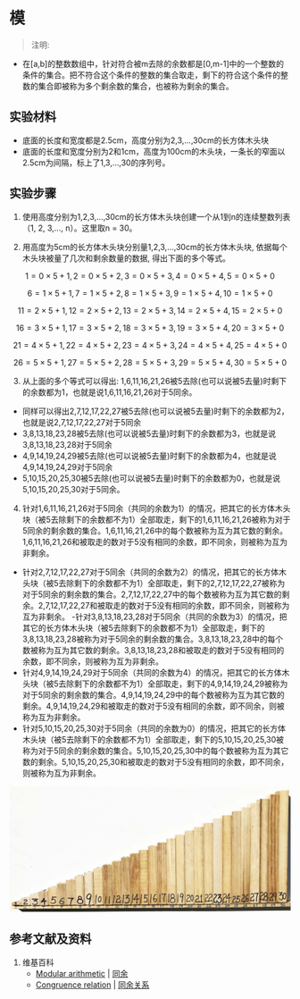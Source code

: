 # 模
> 注明:
>  
- 在[a,b]的整数数组中，针对符合被m去除的余数都是[0,m-1]中的一个整数的条件的集合。把不符合这个条件的整数的集合取走，剩下的符合这个条件的整数的集合即被称为多个剩余数的集合，也被称为剩余的集合。

## 实验材料

- 底面的长度和宽度都是2.5cm，高度分别为2,3,...,30cm的长方体木头块
- 底面的长度和宽度分别为2和1cm，高度为100cm的木头块，一条长的窄面以2.5cm为间隔，标上了1,3,...,30的序列号。

## 实验步骤

1. 使用高度分别为1,2,3,...,30cm的长方体木头块创建一个从1到n的连续整数列表（1, 2, 3,..., n）。这里取n = 30。

2. 用高度为5cm的长方体木头块分别量1,2,3,...,30cm的长方体木头块, 依据每个木头块被量了几次和剩余数量的数据, 得出下面的多个等式。

$$  1=0×5+1,  2=0×5+2,  3=0×5+3,  4=0×5+4,  5=0×5+0 $$

$$  6=1×5+1,  7=1×5+2,  8=1×5+3,  9=1×5+4, 10=1×5+0 $$

$$ 11=2×5+1, 12=2×5+2, 13=2×5+3, 14=2×5+4, 15=2×5+0 $$

$$ 16=3×5+1, 17=3×5+2, 18=3×5+3, 19=3×5+4, 20=3×5+0 $$

$$ 21=4×5+1, 22=4×5+2, 23=4×5+3, 24=4×5+4, 25=4×5+0 $$

$$ 26=5×5+1, 27=5×5+2, 28=5×5+3, 29=5×5+4, 30=5×5+0 $$

3. 从上面的多个等式可以得出: 1,6,11,16,21,26被5去除(也可以说被5去量)时剩下的余数都为1，也就是说1,6,11,16,21,26对于5同余。
- 同样可以得出2,7,12,17,22,27被5去除(也可以说被5去量)时剩下的余数都为2，也就是说2,7,12,17,22,27对于5同余
- 3,8,13,18,23,28被5去除(也可以说被5去量)时剩下的余数都为3，也就是说3,8,13,18,23,28对于5同余
- 4,9,14,19,24,29被5去除(也可以说被5去量)时剩下的余数都为4，也就是说4,9,14,19,24,29对于5同余
- 5,10,15,20,25,30被5去除(也可以说被5去量)时剩下的余数都为0，也就是说5,10,15,20,25,30对于5同余。

4. 针对1,6,11,16,21,26对于5同余（共同的余数为1）的情况，把其它的长方体木头块（被5去除剩下的余数都不为1）全部取走，剩下的1,6,11,16,21,26被称为对于5同余的剩余数的集合。1,6,11,16,21,26中的每个数被称为互为其它数的剩余。1,6,11,16,21,26和被取走的数对于5没有相同的余数，即不同余，则被称为互为非剩余。
- 针对2,7,12,17,22,27对于5同余（共同的余数为2）的情况，把其它的长方体木头块（被5去除剩下的余数都不为1）全部取走，剩下的2,7,12,17,22,27被称为对于5同余的剩余数的集合。2,7,12,17,22,27中的每个数被称为互为其它数的剩余。2,7,12,17,22,27和被取走的数对于5没有相同的余数，即不同余，则被称为互为非剩余。
-针对3,8,13,18,23,28对于5同余（共同的余数为3）的情况，把其它的长方体木头块（被5去除剩下的余数都不为1）全部取走，剩下的3,8,13,18,23,28被称为对于5同余的剩余数的集合。3,8,13,18,23,28中的每个数被称为互为其它数的剩余。3,8,13,18,23,28和被取走的数对于5没有相同的余数，即不同余，则被称为互为非剩余。
- 针对4,9,14,19,24,29对于5同余（共同的余数为4）的情况，把其它的长方体木头块（被5去除剩下的余数都不为1）全部取走，剩下的4,9,14,19,24,29被称为对于5同余的剩余数的集合。4,9,14,19,24,29中的每个数被称为互为其它数的剩余。4,9,14,19,24,29和被取走的数对于5没有相同的余数，即不同余，则被称为互为非剩余。
- 针对5,10,15,20,25,30对于5同余（共同的余数为0）的情况，把其它的长方体木头块（被5去除剩下的余数都不为1）全部取走，剩下的5,10,15,20,25,30被称为对于5同余的剩余数的集合。5,10,15,20,25,30中的每个数被称为互为其它数的剩余。5,10,15,20,25,30和被取走的数对于5没有相同的余数，即不同余，则被称为互为非剩余。

![](/images/数论/高斯的算术研究中典型的推演实验/基本概念/模/1a1.jpg)

## 参考文献及资料

1. 维基百科
	- [Modular arithmetic](https://en.wikipedia.org/wiki/Modular_arithmetic) | [同余](https://zh.wikipedia.org/wiki/同余) 
	- [Congruence relation](https://en.wikipedia.org/wiki/Congruence_relation) | [同余关系](https://zh.wikipedia.org/wiki/%E5%90%8C%E9%A4%98%E9%97%9C%E4%BF%82) 





